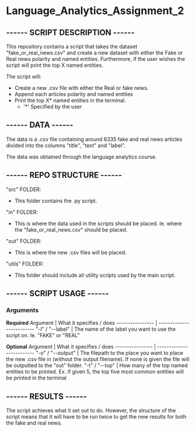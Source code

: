 # Language_Analytics_Assignment_2
## ------ SCRIPT DESCRIPTION ------
This repository contains a script that takes the dataset "fake_or_real_news.csv" and create a new dataset with either the Fake or Real news polarity and named entities. Furthermore, if the user wishes the script will print the top X named entities.

The script will:
- Create a new .csv file with either the Real or fake news.
- Append each articles polarity and named entities
- Print the top X* named entities in the terminal. 
   - '*' Specified by the user

## ------ DATA ------
The data is a .csv file containing around 6335 fake and real news articles divided into the columns "title", "text" and "label".

The data was obtained through the language analytics course.

## ------ REPO STRUCTURE ------
"src" FOLDER:
- This folder contains the .py script.

"in" FOLDER:
- This is where the data used in the scripts should be placed. Ie. where the "fake_or_real_news.csv" should be placed.

"out" FOLDER:
- This is where the new .csv files will be placed.

"utils" FOLDER:
- This folder should include all utility scripts used by the main script.

## ------ SCRIPT USAGE ------
### Arguments

**Required**
Argument         | What it specifies / does
---------------- | -------------------------
"-l" / "--label" | The name of the label you want to use the script on. Ie. "FAKE" or "REAL"

**Optional**
Argument         | What it specifies / does
---------------- | -------------------------
"-o" / "--output" | The filepath to the place you want to place the new .csv file in (without the output filename). If none is given the file will be outputted to the "out" folder.
"-t" / "--top" | How many of the top named entities to be printed. Ex. if given 5, the top five most common entities will be printed in the terminal

## ------ RESULTS ------
The script achieves what it set out to do. However, the structure of the script means that it will have to be run twice to get the new results for both the fake and real news.
